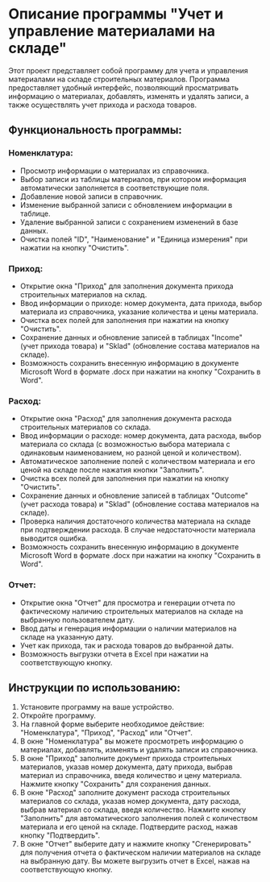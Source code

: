 # Описание программы "Учет и управление материалами на складе"

Этот проект представляет собой программу для учета и управления материалами на складе строительных материалов. Программа предоставляет удобный интерфейс, позволяющий просматривать информацию о материалах, добавлять, изменять и удалять записи, а также осуществлять учет прихода и расхода товаров.

## Функциональность программы:

### Номенклатура:
- Просмотр информации о материалах из справочника.
- Выбор записи из таблицы материалов, при котором информация автоматически заполняется в соответствующие поля.
- Добавление новой записи в справочник.
- Изменение выбранной записи с обновлением информации в таблице.
- Удаление выбранной записи с сохранением изменений в базе данных.
- Очистка полей "ID", "Наименование" и "Единица измерения" при нажатии на кнопку "Очистить".

### Приход:
- Открытие окна "Приход" для заполнения документа прихода строительных материалов на склад.
- Ввод информации о приходе: номер документа, дата прихода, выбор материала из справочника, указание количества и цены материала.
- Очистка всех полей для заполнения при нажатии на кнопку "Очистить".
- Сохранение данных и обновление записей в таблицах "Income" (учет прихода товара) и "Sklad" (обновление состава материалов на складе).
- Возможность сохранить внесенную информацию в документе Microsoft Word в формате .docx при нажатии на кнопку "Сохранить в Word".

### Расход:
- Открытие окна "Расход" для заполнения документа расхода строительных материалов со склада.
- Ввод информации о расходе: номер документа, дата расхода, выбор материала со склада (с возможностью выбора материала с одинаковым наименованием, но разной ценой и количеством).
- Автоматическое заполнение полей с количеством материала и его ценой на складе после нажатия кнопки "Заполнить".
- Очистка всех полей для заполнения при нажатии на кнопку "Очистить".
- Сохранение данных и обновление записей в таблицах "Outcome" (учет расхода товара) и "Sklad" (обновление состава материалов на складе).
- Проверка наличия достаточного количества материала на складе при подтверждении расхода. В случае недостаточности материала выводится ошибка.
- Возможность сохранить внесенную информацию в документе Microsoft Word в формате .docx при нажатии на кнопку "Сохранить в Word".

### Отчет:
- Открытие окна "Отчет" для просмотра и генерации отчета по фактическому наличию строительных материалов на складе на выбранную пользователем дату.
- Ввод даты и генерация информации о наличии материалов на складе на указанную дату.
- Учет как прихода, так и расхода товаров до выбранной даты.
- Возможность выгрузки отчета в Excel при нажатии на соответствующую кнопку.

## Инструкции по использованию:

1. Установите программу на ваше устройство.
2. Откройте программу.
3. На главной форме выберите необходимое действие: "Номенклатура", "Приход", "Расход" или "Отчет".
4. В окне "Номенклатура" вы можете просмотреть информацию о материалах, добавлять, изменять и удалять записи из справочника.
5. В окне "Приход" заполните документ прихода строительных материалов, указав номер документа, дату прихода, выбрав материал из справочника, введя количество и цену материала. Нажмите кнопку "Сохранить" для сохранения данных.
6. В окне "Расход" заполните документ расхода строительных материалов со склада, указав номер документа, дату расхода, выбрав материал со склада, введя количество. Нажмите кнопку "Заполнить" для автоматического заполнения полей с количеством материала и его ценой на складе. Подтвердите расход, нажав кнопку "Подтвердить".
7. В окне "Отчет" выберите дату и нажмите кнопку "Сгенерировать" для получения отчета о фактическом наличии материалов на складе на выбранную дату. Вы можете выгрузить отчет в Excel, нажав на соответствующую кнопку.

